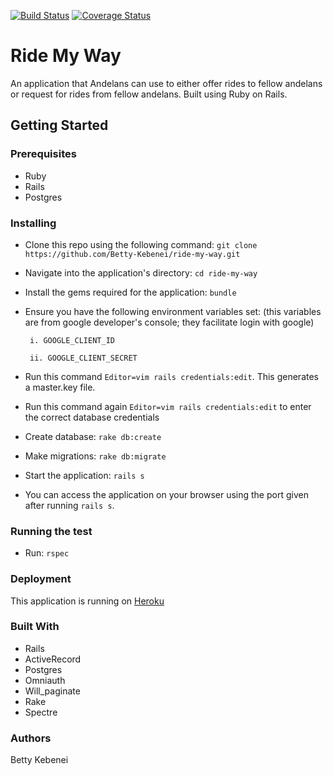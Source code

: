 
[![Build Status](https://travis-ci.com/Betty-Kebenei/ride-my-way.svg?branch=master)](https://travis-ci.com/Betty-Kebenei/ride-my-way) [![Coverage Status](https://coveralls.io/repos/github/Betty-Kebenei/ride-my-way/badge.svg?branch=master)](https://coveralls.io/github/Betty-Kebenei/ride-my-way?branch=master)


# Ride My Way

An application that Andelans can use to either offer rides to fellow andelans or request for rides from fellow andelans. Built using Ruby on Rails.

## Getting Started
### Prerequisites
- Ruby 
- Rails
- Postgres

### Installing
- Clone this repo using the following command:
`git clone https://github.com/Betty-Kebenei/ride-my-way.git`
- Navigate into the application's directory:
`cd ride-my-way`
- Install the gems required for the application:
`bundle`
- Ensure you have the following environment variables set: (this variables are from google developer's console; they facilitate login with google)

       i. GOOGLE_CLIENT_ID
 
       ii. GOOGLE_CLIENT_SECRET
       
 - Run this command `Editor=vim rails credentials:edit`. This generates a master.key file.
 - Run this command again `Editor=vim rails credentials:edit` to enter the correct database credentials
 - Create database:
 `rake db:create`
 - Make migrations:
 `rake db:migrate`
 - Start the application:
 `rails s`
 - You can access the application on your browser using the port given after running `rails s`.
 
 ### Running the test
 - Run:
 `rspec`
 
 ### Deployment
 This application is running on [Heroku](https://ride-my-way-22.herokuapp.com)
 
 ### Built With
 - Rails
 - ActiveRecord
 - Postgres
 - Omniauth
 - Will_paginate
 - Rake
 - Spectre
 
 ### Authors
 Betty Kebenei
 